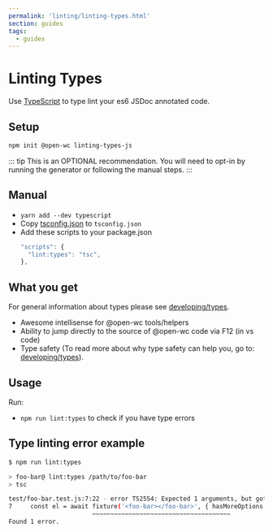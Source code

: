 ```yaml
---
permalink: 'linting/linting-types.html'
section: guides
tags:
  - guides
---
```


# Linting Types

Use [TypeScript](https://www.typescriptlang.org/) to type lint your es6 JSDoc annotated code.

## Setup

```bash
npm init @open-wc linting-types-js
```

::: tip
This is an OPTIONAL recommendation. You will need to opt-in by running the generator or following the manual steps.
:::

## Manual

- `yarn add --dev typescript`
- Copy [tsconfig.json](https://github.com/open-wc/open-wc/blob/master/packages/create/src/generators/linting-types-js/templates/static/tsconfig.json) to `tsconfig.json`
- Add these scripts to your package.json
  ```js
  "scripts": {
    "lint:types": "tsc",
  },
  ```

## What you get

For general information about types please see [developing/types](../developing/types).

- Awesome intellisense for @open-wc tools/helpers
- Ability to jump directly to the source of @open-wc code via F12 (in vs code)
- Type safety (To read more about why type safety can help you, go to: [developing/types](../developing/types)).

## Usage

Run:

- `npm run lint:types` to check if you have type errors

## Type linting error example

```bash
$ npm run lint:types

> foo-bar@ lint:types /path/to/foo-bar
> tsc

test/foo-bar.test.js:7:22 - error TS2554: Expected 1 arguments, but got 2.
7     const el = await fixture('<foo-bar></foo-bar>', { hasMoreOptions: false });
                       ~~~~~~~~~~~~~~~~~~~~~~~~~~~~~~~~~~~~~~
Found 1 error.
```
